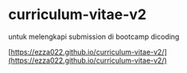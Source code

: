 # curriculum-vitae-v2
untuk melengkapi submission di bootcamp dicoding 

[https://ezza022.github.io/curriculum-vitae-v2/](https://ezza022.github.io/curriculum-vitae-v2/)
